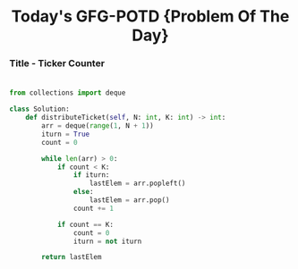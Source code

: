 <h1 align="center">Today's GFG-POTD {Problem Of The Day}</h1>

### Title - Ticker Counter<br><br>

```python
from collections import deque

class Solution:
    def distributeTicket(self, N: int, K: int) -> int:
        arr = deque(range(1, N + 1))
        iturn = True
        count = 0

        while len(arr) > 0:
            if count < K:
                if iturn:
                    lastElem = arr.popleft()
                else:
                    lastElem = arr.pop()
                count += 1

            if count == K:
                count = 0
                iturn = not iturn

        return lastElem

```
